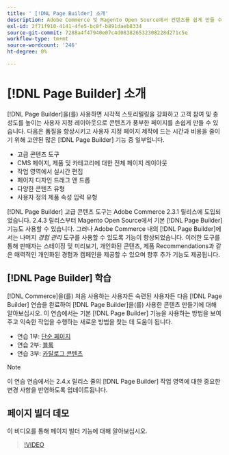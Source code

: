 ```yaml
---
title: ' [!DNL Page Builder] 소개'
description: Adobe Commerce 및 Magento Open Source에서 컨텐츠를 쉽게 만들 수 있는  [!DNL Page Builder] 도구에 대해 알아봅니다.
exl-id: 2f71f910-4141-4fe5-bc0f-b891daeb8334
source-git-commit: 7288a4f47940e07c4d083826532308228d271c5e
workflow-type: tm+mt
source-wordcount: '246'
ht-degree: 0%

---
```


# [!DNL Page Builder] 소개

[!DNL Page Builder]을(를) 사용하면 시각적 스토리텔링을 강화하고 고객 참여 및 충성도를 높이는 사용자 지정 레이아웃으로 콘텐츠가 풍부한 페이지를 손쉽게 만들 수 있습니다. 다음은 품질을 향상시키고 사용자 지정 페이지 제작에 드는 시간과 비용을 줄이기 위해 고안된 많은 [!DNL Page Builder] 기능 중 일부입니다.

- 고급 콘텐츠 도구
- CMS 페이지, 제품 및 카테고리에 대한 전체 페이지 레이아웃
- 작업 영역에서 실시간 편집
- 페이지 디자인 드래그 앤 드롭
- 다양한 콘텐츠 유형
- 사용자 정의 제품 속성 입력 유형

[!DNL Page Builder] 고급 콘텐츠 도구는 Adobe Commerce 2.3.1 릴리스에 도입되었습니다. 2.4.3 릴리스부터 Magento Open Source에서 기본 [!DNL Page Builder] 기능도 사용할 수 있습니다. 그러나 Adobe Commerce 내의 [!DNL Page Builder]에서는 나머지 _경험 관리_ 도구를 사용할 수 있도록 기능이 향상되었습니다. 이러한 도구를 통해 판매자는 스테이징 및 미리보기, 개인화된 콘텐츠, 제품 Recommendations과 같은 매력적인 개인화된 경험과 캠페인을 제공할 수 있으며 향후 추가 기능도 제공됩니다.

## [!DNL Page Builder] 학습

[!DNL Commerce]을(를) 처음 사용하는 사용자든 숙련된 사용자든 다음 [!DNL Page Builder] 연습을 완료하여 [!DNL Page Builder]을(를) 사용한 콘텐츠 만들기에 대해 알아보십시오. 이 연습에서는 기본 [!DNL Page Builder] 기능을 사용하는 방법을 보여 주고 익숙한 작업을 수행하는 새로운 방법을 찾는 데 도움이 됩니다.

- 연습 1부: [단순 페이지](1-simple-page.md)
- 연습 2부: [블록](2-blocks.md)
- 연습 3부: [카탈로그 콘텐츠](3-catalog-content.md)

>[!NOTE]
>
>이 연습 연습에서는 2.4.x 릴리스 줄의 [!DNL Page Builder] 작업 영역에 대한 중요한 변경 사항을 반영하도록 업데이트됩니다.

## 페이지 빌더 데모

이 비디오를 통해 페이지 빌더 기능에 대해 알아보십시오.

>[!VIDEO](https://video.tv.adobe.com/v/3447901?quality=12&learn=on&captions=kor)
